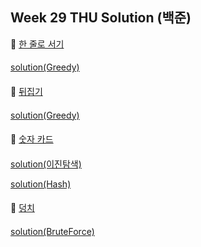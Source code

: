 ## Week 29 THU Solution (백준)

👀 [한 줄로 서기](https://www.acmicpc.net/problem/1138)

#### 

[solution(Greedy)](https://github.com/BBBOMi/Algorithms-New/blob/master/week29/BOJ1138.java)

#### 

👀 [뒤집기](https://www.acmicpc.net/problem/1439)

#### 

[solution(Greedy)](https://github.com/BBBOMi/Algorithms-New/blob/master/week29/BOJ1439.java)

#### 

👀 [숫자 카드](https://www.acmicpc.net/problem/10815)

#### 

[solution(이진탐색)](https://github.com/BBBOMi/Algorithms-New/blob/master/week29/BOJ10815.java)

[solution(Hash)](https://github.com/BBBOMi/Algorithms-New/blob/master/week29/BOJ10815b.java)

#### 

👀 [덩치](https://www.acmicpc.net/problem/7568)

#### 

[solution(BruteForce)](https://github.com/BBBOMi/Algorithms-New/blob/master/week29/BOJ7568.java)